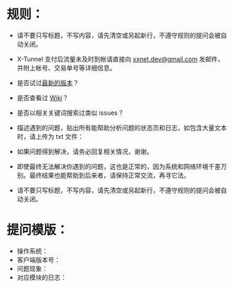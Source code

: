 # 规则：
* 请不要只写标题，不写内容，请先清空或另起新行，不遵守规则的提问会被自动关闭。

* X-Tunnel 支付后流量未及时到帐请直接向 xxnet.dev@gmail.com 发邮件，并附上帐号、交易单号等详细信息。

* 是否试过[最新的版本](https://github.com/XX-net/XX-Net/releases )？

* 是否查看过 [Wiki](https://github.com/XX-net/XX-Net/wiki )？

* 是否以相关关键词搜索过类似 issues？

* 描述遇到的问题，贴出所有能帮助分析问题的状态页和日志，如包含大量文本时，请上传为 txt 文件：

* 如果问题得到解决，请务必回复相关情况，谢谢。

* 即使最终无法解决你遇到的问题，这也是正常的，因为系统和网络环境千差万别。最终结果也能帮助到后来者，请保持正常交流，再寻它法。

* 请不要只写标题，不写内容，请先清空或另起新行，不遵守规则的提问会被自动关闭。


# 提问模版：
- 操作系统：
- 客户端版本号：
- 问题现象：
- 对应模块的日志：
